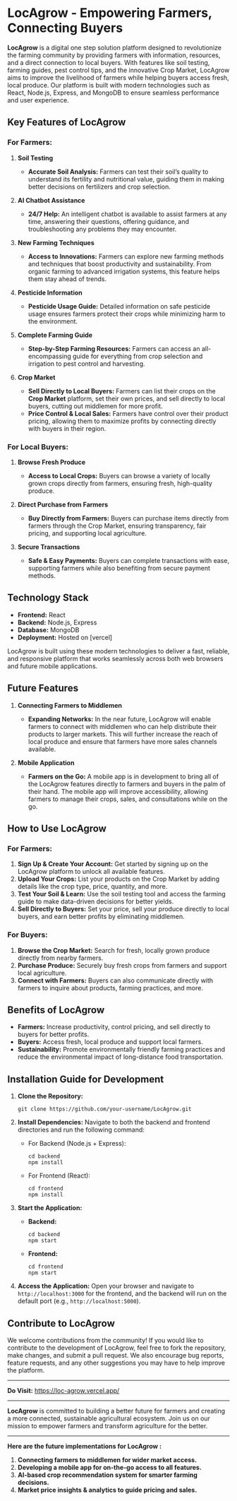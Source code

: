# LocAgrow - Empowering Farmers, Connecting Buyers

**LocAgrow** is a digital one step solution platform designed to revolutionize the farming community by providing farmers with information, resources, and a direct connection to local buyers. With features like soil testing, farming guides, pest control tips, and the innovative Crop Market, LocAgrow aims to improve the livelihood of farmers while helping buyers access fresh, local produce. Our platform is built with modern technologies such as React, Node.js, Express, and MongoDB to ensure seamless performance and user experience.

## Key Features of LocAgrow

### For Farmers:

1. **Soil Testing**
   - **Accurate Soil Analysis:** Farmers can test their soil’s quality to understand its fertility and nutritional value, guiding them in making better decisions on fertilizers and crop selection.

2. **AI Chatbot Assistance**
   - **24/7 Help:** An intelligent chatbot is available to assist farmers at any time, answering their questions, offering guidance, and troubleshooting any problems they may encounter.

3. **New Farming Techniques**
   - **Access to Innovations:** Farmers can explore new farming methods and techniques that boost productivity and sustainability. From organic farming to advanced irrigation systems, this feature helps them stay ahead of trends.

4. **Pesticide Information**
   - **Pesticide Usage Guide:** Detailed information on safe pesticide usage ensures farmers protect their crops while minimizing harm to the environment.

5. **Complete Farming Guide**
   - **Step-by-Step Farming Resources:** Farmers can access an all-encompassing guide for everything from crop selection and irrigation to pest control and harvesting.

6. **Crop Market**
   - **Sell Directly to Local Buyers:** Farmers can list their crops on the **Crop Market** platform, set their own prices, and sell directly to local buyers, cutting out middlemen for more profit.
   - **Price Control & Local Sales:** Farmers have control over their product pricing, allowing them to maximize profits by connecting directly with buyers in their region.

### For Local Buyers:

1. **Browse Fresh Produce**
   - **Access to Local Crops:** Buyers can browse a variety of locally grown crops directly from farmers, ensuring fresh, high-quality produce.
   
2. **Direct Purchase from Farmers**
   - **Buy Directly from Farmers:** Buyers can purchase items directly from farmers through the Crop Market, ensuring transparency, fair pricing, and supporting local agriculture.

3. **Secure Transactions**
   - **Safe & Easy Payments:** Buyers can complete transactions with ease, supporting farmers while also benefiting from secure payment methods.

## Technology Stack

- **Frontend:** React
- **Backend:** Node.js, Express
- **Database:** MongoDB
- **Deployment:** Hosted on [vercel]

LocAgrow is built using these modern technologies to deliver a fast, reliable, and responsive platform that works seamlessly across both web browsers and future mobile applications.

## Future Features

1. **Connecting Farmers to Middlemen**
   - **Expanding Networks:** In the near future, LocAgrow will enable farmers to connect with middlemen who can help distribute their products to larger markets. This will further increase the reach of local produce and ensure that farmers have more sales channels available.

2. **Mobile Application**
   - **Farmers on the Go:** A mobile app is in development to bring all of the LocAgrow features directly to farmers and buyers in the palm of their hand. The mobile app will improve accessibility, allowing farmers to manage their crops, sales, and consultations while on the go.

## How to Use LocAgrow

### For Farmers:
1. **Sign Up & Create Your Account:** Get started by signing up on the LocAgrow platform to unlock all available features.
2. **Upload Your Crops:** List your products on the Crop Market by adding details like the crop type, price, quantity, and more.
3. **Test Your Soil & Learn:** Use the soil testing tool and access the farming guide to make data-driven decisions for better yields.
4. **Sell Directly to Buyers:** Set your price, sell your produce directly to local buyers, and earn better profits by eliminating middlemen.

### For Buyers:
1. **Browse the Crop Market:** Search for fresh, locally grown produce directly from nearby farmers.
2. **Purchase Produce:** Securely buy fresh crops from farmers and support local agriculture.
3. **Connect with Farmers:** Buyers can also communicate directly with farmers to inquire about products, farming practices, and more.

## Benefits of LocAgrow

- **Farmers:** Increase productivity, control pricing, and sell directly to buyers for better profits.
- **Buyers:** Access fresh, local produce and support local farmers.
- **Sustainability:** Promote environmentally friendly farming practices and reduce the environmental impact of long-distance food transportation.

## Installation Guide for Development

1. **Clone the Repository:**
   ```
   git clone https://github.com/your-username/LocAgrow.git
   ```

2. **Install Dependencies:**
   Navigate to both the backend and frontend directories and run the following command:

   - For Backend (Node.js + Express):
     ```
     cd backend
     npm install
     ```

   - For Frontend (React):
     ```
     cd frontend
     npm install
     ```

3. **Start the Application:**
   - **Backend:**
     ```
     cd backend
     npm start
     ```

   - **Frontend:**
     ```
     cd frontend
     npm start
     ```

4. **Access the Application:** Open your browser and navigate to `http://localhost:3000` for the frontend, and the backend will run on the default port (e.g., `http://localhost:5000`).

## Contribute to LocAgrow

We welcome contributions from the community! If you would like to contribute to the development of LocAgrow, feel free to fork the repository, make changes, and submit a pull request. We also encourage bug reports, feature requests, and any other suggestions you may have to help improve the platform.

---

**Do Visit:** https://loc-agrow.vercel.app/

---

**LocAgrow** is committed to building a better future for farmers and creating a more connected, sustainable agricultural ecosystem. Join us on our mission to empower farmers and transform agriculture for the better.

---

**Here are the future implementations for LocAgrow :**

1. **Connecting farmers to middlemen for wider market access.**
2. **Developing a mobile app for on-the-go access to all features.**
3. **AI-based crop recommendation system for smarter farming decisions.**
4. **Market price insights & analytics to guide pricing and sales.**


